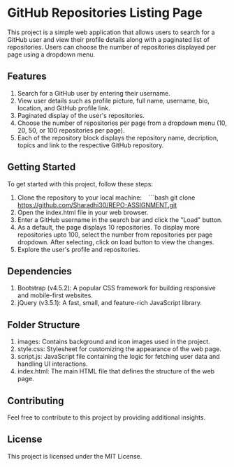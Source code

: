 # GitHub Repositories Listing Page 
This project is a simple web application that allows users to search for a GitHub user and view their profile details along with a paginated list of repositories. Users can choose the number of repositories displayed per page using a dropdown menu.

## Features
1. Search for a GitHub user by entering their username.
2. View user details such as profile picture, full name, username, bio, location, and GitHub profile link.
3. Paginated display of the user's repositories.
4. Choose the number of repositories per page from a dropdown menu (10, 20, 50, or 100 repositories per page).
5. Each of the repository block displays the repository name, decription, topics and link to the respective GitHub repository.
   
## Getting Started 
To get started with this project, follow these steps: 
1. Clone the repository to your local machine:    ```bash    git clone https://github.com/Sharadhi30/REPO-ASSIGNMENT.git
2. Open the index.html file in your web browser.
3. Enter a GitHub username in the search bar and click the "Load" button.
4. As a default, the page displays 10 repositories. To display more repositories upto 100, select the number from repositories per page dropdown. After selecting, click on load button to view the changes.
5. Explore the user's profile and repositories.

## Dependencies
1. Bootstrap (v4.5.2): A popular CSS framework for building responsive and mobile-first websites.
2. jQuery (v3.5.1): A fast, small, and feature-rich JavaScript library. 

## Folder Structure 
1. images: Contains background and icon images used in the project. 
2. style.css: Stylesheet for customizing the appearance of the web page. 
3. script.js: JavaScript file containing the logic for fetching user data and handling UI interactions. 
4. index.html: The main HTML file that defines the structure of the web page. 

## Contributing 
Feel free to contribute to this project by providing additional insights.

## License 
This project is licensed under the MIT License.
